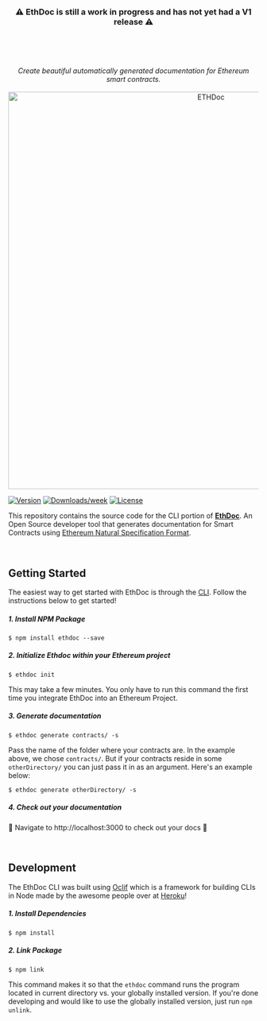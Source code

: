 <h3 align="center">
  ⚠️ EthDoc is still a work in progress and has not yet had a V1 release ⚠️ 
</h3>

<br />

<h2 align="center">
  <img src="https://file-qdxymcjlzd.now.sh/" alt="">
</h2>

<p align="center">
  <i>Create beautiful automatically generated documentation for Ethereum smart contracts.</i>
  <br/>
  <br/>
  <img src="https://user-images.githubusercontent.com/7297269/44291274-32d9d000-a232-11e8-93a8-9180ee85399e.png" alt="ETHDoc" width="800" />
</p>

[![Version](https://img.shields.io/npm/v/ethdoc.svg)](https://npmjs.org/package/ethdoc)
[![Downloads/week](https://img.shields.io/npm/dw/ethdoc.svg)](https://npmjs.org/package/ethdoc)
[![License](https://img.shields.io/npm/l/ethdoc.svg)](https://github.com/iMuzz/ethdoc/blob/master/package.json)

This repository contains the source code for the CLI portion of [**EthDoc**](https://ethdoc.io). An Open Source developer tool that generates documentation for Smart Contracts using [Ethereum Natural Specification Format](https://github.com/ethereum/wiki/wiki/Ethereum-Natural-Specification-Format).

<br />

## Getting Started
The easiest way to get started with EthDoc is through the [CLI](https://github.com/iMuzz/ethdoc-cli). Follow the instructions below to get started!

##### 1. Install NPM Package
```
$ npm install ethdoc --save
```

##### 2. Initialize Ethdoc within your Ethereum project

```
$ ethdoc init
```
This may take a few minutes. You only have to run this command the first time you integrate EthDoc into an Ethereum Project.

##### 3. Generate documentation

```
$ ethdoc generate contracts/ -s
```

Pass the name of the folder where your contracts are. In the example above, we chose `contracts/`. But if your contracts reside in some `otherDirectory/` you can just pass it in as an argument. Here's an example below: 
```
$ ethdoc generate otherDirectory/ -s
```

##### 4. Check out your documentation 

🎉 Navigate to http://localhost:3000 to check out your docs 🎉

<br />

## Development

The EthDoc CLI was built using [Oclif](https://github.com/oclif/oclif) which is a framework for building CLIs in Node made by the awesome people over at [Heroku](https://heroku.com/)!

##### 1. Install Dependencies
```
$ npm install
```

##### 2. Link Package
```
$ npm link
```

This command makes it so that the `ethdoc` command runs the program located in current directory vs. your globally installed version.
If you're done developing and would like to use the globally installed version, just run `npm unlink`.

